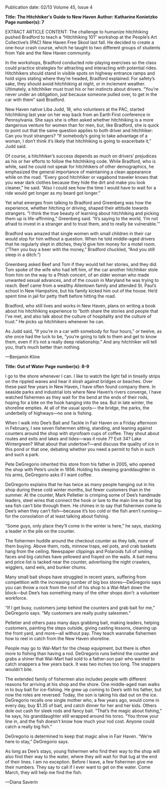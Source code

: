 Publication date: 02/13
Volume 45, Issue 4

**Title: The Hitchhiker's Guide to New Haven**
**Author: Katharine Konietzko**
**Page number(s): 7**

EXTRACT ARTICLE CONTENT:
The challenge to humanize hitchhiking pushed 
Bradford to teach a “Hitchhiking 101” workshop at the 
People’s Art Collective’s (PAC) New Haven Free Skool 
last fall. He decided to create a one-hour crash course, 
which he taught to two different groups of students 
from Yale and the New Haven community.

In the workshops, Bradford conducted role-playing 
exercises so the class could practice strategies for 
attracting and interacting with potential rides. Hitchhikers 
should stand in visible spots on highway entrance 
ramps and hold signs stating where they’re headed, 
Bradford explained. For safety’s sake, they should avoid 
hitchhiking at night, or in inclement weather. Ultimately, 
a hitchhiker must trust his or her instincts about drivers. 
“You’re never under an obligation, just because someone 
pulled over, to get in the car with them” said Bradford.

New Haven native Liba Judd, 18, who volunteers 
at the PAC, started hitchhiking last year on her way 
back from an Earth First conference in Pennsylvania. 
She says she is often asked whether hitchhiking is a 
more dangerous venture for women than for men, but, 
like Bradford, she is quick to point out that the same 
question applies to both driver and hitchhiker: Can you 
trust strangers? “If somebody’s going to take advantage 
of a woman, I don’t think it’s likely that hitchhiking is 
going to exacerbate it,” Judd said.

Of course, a hitchhiker’s success depends as much 
on drivers’ prejudices as his or her efforts to follow the 
hitchhiking code. While Bradford, who is white, said he 
could not speak for hitchhikers of other demographics, 
he emphasized the general importance of maintaining 
a clean appearance while on the road. “Every good 
hitchhiker or vagabond traveler knows that you wear 
dark clothes because they hide the dirt and make you 
look cleaner,” he said. “Also I could see how the time 
I would have to wait for a ride would get longer as my 
beard got longer.”

Yet what emerges from talking to Bradford and 
Greenberg was how the experience, whether hitching 
or driving, shaped their attitude towards strangers. “I 
think the true beauty of learning about hitchhiking and 
picking them up is life-affirming,” Greenberg said. “It’s 
saying to the world, ‘I’m not afraid to invest in a stranger 
and to trust them, and to really be vulnerable.’” 

Bradford was amazed that single women with 
small children in their car would stop for him without 
a question. When he told middle-aged drivers that he 
regularly slept in ditches, they’d give him money for a 
motel room. (“Then you buy a beer with the money,” 
Bradford chuckled, “And you still sleep in a ditch.”) 

Greenberg asked Beef and Tom if they would tell 
her stories, and they did. Tom spoke of the wife who 
had left him, of the car another hitchhiker stole from 
him on the way to a Phish concert, of an older woman 
who made unwanted sexual advances, and of the cousin 
in Maryland he was trying to reach. Beef came from a 
wealthy Allentown family and attended St. Paul’s school 
in New Hampshire, but his family kicked him out of 
the house. He’d spent time in jail for petty theft before 
hitting the road. 

Bradford, who still lives and works in New Haven, 
plans on writing a book about his hitchhiking experience 
to “both share the stories and people that I’ve met, and 
also talk about the culture of hospitality and the culture 
of trust.” He picks up hitchhikers whenever he can. 

As Judd said, “If you’re in a car with somebody for 
four hours,” or twelve, as she once had the luck to be, 
“you’re going to talk to them and get to know them, 
even if it’s not a really deep relationship.” And any 
hitchhiker will tell you, that’s much better than nothing.


—Benjamin Kline


**Title: Out of Water**
**Page number(s): 8-9**

I go to the shore whenever I can. I like to watch 
the light fall in tinselly strips on the rippled waves and 
hear it slosh against bridges or beaches. Over these past 
few years in New Haven, I have often found company 
there. In seaside parks and industrial lots where New 
Haven’s rivers converge, I have watched fishermen as 
they wait for the bend at the ends of their rods, hoping 
for a bite on the hook hanging into the sea. But in late 
winter, the shoreline empties. At all of the usual spots—
the bridge, the parks, the underbelly of highways—no 
one is fishing. 

When I walk into Dee’s Bait and Tackle in Fair 
Haven on a Friday afternoon in February, I see seven 
fishermen sitting, standing, and leaning against counters 
around the shop with styrofoam cups of coffee. They 
shout about routes and exits and lakes and tides—was 
it route 7? Exit 34? Lake Wintergreen? What about that 
undertow?—and discuss the quality of ice in this pond 
or that one, debating whether you need a permit to fish 
in such and such a park. 

Pete DeGregorio inherited this store from his 
father in 2005, who opened the shop with Pete’s uncle 
in 1956. Holding his sleeping granddaughter in his arms, 
DeGregorio asks if I want coffee. 

DeGregorio explains that he has twice as many 
people hanging out in his shop during these cold winter 
months, but fewer customers than in the summer. At 
the counter, Mark Pelletier is crimping some of Dee’s 
handmade leaders, steel wires that connect the hook 
or lure to the main line so that big sea fish can’t bite 
through them. He chimes in to say that fishermen come 
to Dee’s when they can’t fish—because it’s too cold or 
the fish aren’t running—for the consolation of at least 
talking about fishing. 

“Some guys, only place they’ll come in the winter is 
here,” he says, stacking a leader in the pile on the counter. 

The fishermen huddle around the checkout counter 
as they talk, none of them buying. Above them, rods, 
minnow traps, eel pots, and crab baskets hang from 
the ceiling. Newspaper clippings and Polaroids full of 
smiling faces and big catches have yellowed and frayed 
on the walls. A bait menu and price list is tacked near the 
counter, advertising the night crawlers, wigglers, sand 
eels, and bunker chums.

Many small bait shops have struggled in recent 
years, suffering from competition with the increasing 
number of big box stores—DeGregorio says you can 
throw a rock from the roof of his shop to a Wal-Mart 
down the block—but Dee’s has something many of the 
other shops don’t: a volunteer workforce.

“If I get busy, customers jump behind the counters 
and grab bait for me,” DeGregorio says. “My customers 
are really pushy salesmen.”

Pelletier and others pass many days grabbing bait, 
making leaders, helping customers, painting the steps 
outside, giving casting lessons, cleaning up the front 
yard, and more—all without pay. They teach wannabe 
fishermen how to reel in catch from the New Haven 
shoreline.

People may go to Wal-Mart for the cheap equipment, 
but there is often more to fishing than having a rod. 
DeGregorio runs behind the counter and grabs a shiner 
that Wal-Mart had sold to a father-son pair who wanted 
to catch snappers a few years back. It was two inches too 
long. The snappers wouldn’t bite.	


The extended family of fishermen also includes 
people with different reasons for arriving at his shop and 
the shore. One middle-aged man walks in to buy bait for 
ice-fishing. He grew up coming to Dee’s with his father, 
but now the roles are reversed: Today, the son is taking 
his dad out on the ice. DeGregorio recalls one single 
mother who, a few years ago, would come in every day, 
buy $1.35 of bait, and catch dinner for her and her kids. 
Others dole out cash for sleek rods and fancy bait. 
“That’s the magic about fishing,” he says, his 
granddaughter still wrapped around his torso. “You 
throw your line in, and the fish doesn’t know how much 
your rod cost. Anyone could catch a really big fish.”

DeGregorio is determined to keep that magic alive 
in Fair Haven. 
“We’re here to stay,” DeGregorio says. 

As long as Dee’s stays, young fishermen who find 
their way to the shop will also find their way to the water, 
where they will wait for that tug at the end of their lines. 
I am no exception. Before I leave, a few fishermen 
give me their numbers. They say to call if I ever want to 
get on the water. Come March, they will help me find 
the fish. 

—Diana Saverin